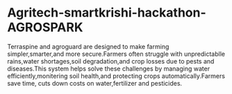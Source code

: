 # Agritech-smartkrishi-hackathon-AGROSPARK
Terraspine and agroguard are designed to make farming simpler,smarter,and more secure.Farmers often struggle with unpredictablle rains,water shortages,soil degradation,and crop losses due to pests and diseases.This system helps solve these challenges by managing water efficiently,monitering soil health,and protecting crops automatically.Farmers save time, cuts down costs on water,fertilizer and pesticides.
